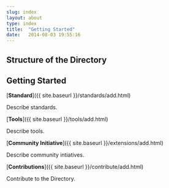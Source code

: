 ```yaml
---
slug: index
layout: about
type: index
title:  "Getting Started"
date:   2014-08-03 19:55:16
---
```


## Structure of the Directory



## Getting Started 

[__Standard__]({{ site.baseurl }}/standards/add.html)

Describe standards.

[__Tools__]({{ site.baseurl }}/tools/add.html)

Describe tools.

[__Community Initiative__]({{ site.baseurl }}/extensions/add.html)

Describe community intiatives.

[__Contributions__]({{ site.baseurl }}/contribute/add.html)

Contribute to the Directory.
